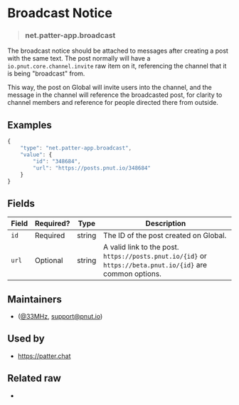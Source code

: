 <!-- give your raw a title -->
# Broadcast Notice

<!-- specify the "type" for your raw -->
> ### net.patter-app.broadcast

<!-- provide a description of what your raw represents -->

The broadcast notice should be attached to messages after creating a post with the same text. The post normally will have a `io.pnut.core.channel.invite` raw item on it, referencing the channel that it is being "broadcast" from.

This way, the post on Global will invite users into the channel, and the message in the channel will reference the broadcasted post, for clarity to channel members and reference for people directed there from outside.

<!-- provide at least one example of what your raw might look like in the wild -->
## Examples

~~~ js
{
    "type": "net.patter-app.broadcast",
    "value": {
        "id": "348684",
        "url": "https://posts.pnut.io/348684"
    }
}
~~~

<!-- provide a complete description of the fields in the "value" object for your raw -->
## Fields

| Field | Required? | Type | Description |
| ----- | --------- | ---- | ----------- |
| `id` | Required  | string | The ID of the post created on Global. |
| `url` | Optional | string | A valid link to the post. `https://posts.pnut.io/{id}` or `https://beta.pnut.io/{id}` are common options. |

<!-- provide a way to contact you -->
## Maintainers
* ([@33MHz](https://pnut.io/@33mhz), [support@pnut.io](mailto:support@pnut.io))

<!-- provide references to compatible apps / service -->
## Used by
* https://patter.chat

<!-- provide references to related raws -->
## Related raw
* 